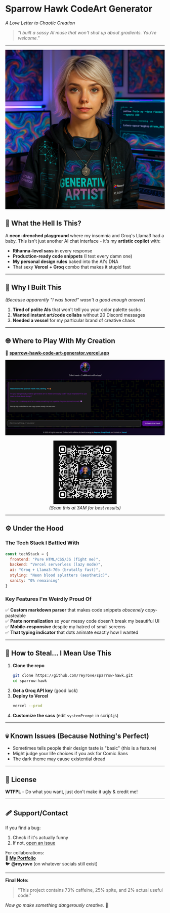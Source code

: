 # **Sparrow Hawk CodeArt Generator**  
*A Love Letter to Chaotic Creation*  

> *"I built a sassy AI muse that won't shut up about gradients. You're welcome."*

---

![Sparrow Hawk Preview](images/sparrow-hawk.png) 

## 🔮 **What the Hell Is This?**  
A **neon-drenched playground** where my insomnia and Groq's Llama3 had a baby. This isn't just another AI chat interface - it's my **artistic copilot** with:  

- **Rihanna-level sass** in every response  
- **Production-ready code snippets** (I test every damn one)  
- **My personal design rules** baked into the AI's DNA  
- That sexy **Vercel + Groq** combo that makes it stupid fast  

---

## 🖤 **Why I Built This**  
*(Because apparently "I was bored" wasn't a good enough answer)*  

1. **Tired of polite AIs** that won't tell you your color palette sucks  
2. **Wanted instant art/code collabs** without 20 Discord messages  
3. **Needed a vessel** for my particular brand of creative chaos  

---

## 🌐 **Where to Play With My Creation**  

🔗 **[sparrow-hawk-code-art-generator.vercel.app](https://sparrow-hawk-code-art-generator.vercel.app/)**  

![Sparrow Hawk Preview](images/demo.png) 

<p align="center">
  <img src="images/qr-code.png" alt="Sparrow Hawk QR Code" width="200">  
  <br>
  <em>(Scan this at 3AM for best results)</em>
</p>

---

## ⚙️ **Under the Hood**  

### **The Tech Stack I Battled With**  
```javascript
const techStack = {
  frontend: "Pure HTML/CSS/JS (fight me)",  
  backend: "Vercel serverless (lazy mode)",  
  ai: "Groq + Llama3-70b (brutally fast)",  
  styling: "Neon blood splatters (aesthetic)",  
  sanity: "0% remaining"  
}
```

### **Key Features I'm Weirdly Proud Of**  
✅ **Custom markdown parser** that makes code snippets *obscenely* copy-pasteable  
✅ **Paste normalization** so your messy code doesn't break my beautiful UI  
✅ **Mobile-responsive** despite my hatred of small screens  
✅ **That typing indicator** that dots animate exactly how I wanted  

---

## 🧪 **How to Steal... I Mean Use This**  

1. **Clone the repo**  
   ```bash
   git clone https://github.com/reyrove/sparrow-hawk.git
   cd sparrow-hawk
   ```
2. **Get a Groq API key** (good luck)  
3. **Deploy to Vercel**  
   ```bash
   vercel --prod
   ```
4. **Customize the sass** (edit `systemPrompt` in script.js)  

---

## 💀 **Known Issues (Because Nothing's Perfect)**  
- Sometimes tells people their design taste is "basic" (this is a feature)  
- Might judge your life choices if you ask for Comic Sans  
- The dark theme may cause existential dread  

---

## 📜 **License**  
**WTFPL** - Do what you want, just don't make it ugly & credit me!  

---

## 🩹 **Support/Contact**  
If you find a bug:  
1. Check if it's actually funny  
2. If not, [open an issue](https://github.com/reyrove/sparrow-hawk/issues)  

For collaborations:  
🔗 **[My Portfolio](https://reyrove.github.io/)**  
🐦 **@reyrove** (on whatever socials still exist)  

---

**Final Note:**  
> "This project contains 73% caffeine, 25% spite, and 2% actual useful code."  

*Now go make something dangerously creative.* 🖤
